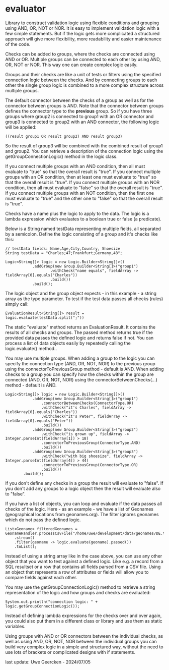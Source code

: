 # evaluator

Library to construct validation logic using flexible conditions and grouping using AND, OR, NOT or NOR. It is easy to
implement validation logic with a few simple statements. But if the logic gets more complicated a structured approach will give more
flexibility, more readability and easier maintenance of the code.

Checks can be added to groups, where the checks are connected using AND or OR. Multiple groups can be connected to each other
by using AND, OR, NOT or NOR. This way one can create complex logic easily.

Groups and their checks are like a unit of tests or filters using the specified connection logic between the checks. And
by connecting groups to each other the single group logic is combined to a more complex structure across multiple groups.

The default connector between the checks of a group as well as for the connector between groups is AND. Note that the connector
between groups defines the connector type to the **previous** group. So if you have three groups where group2 is connected to group1 with
an OR connector and group3 is connected to group2 with an AND connector, the following logic will be applied: 

    ((result group1 OR result group2) AND result group3)

So the result of group3 will be combined with the combined result of group1 and group2. You can retrieve a description of the connection logic using
the getGroupConnectionLogic() method in the logic class.

If you connect multiple groups with an AND condition, then all must evaluate to "true" so that the overall result is "true".
If you connect multiple groups with an OR condition, then at least one must evaluate to "true" so that the overall result is "true".
If you connect multiple groups with an NOR condition, then all must evaluate to "false" so that the overall result is "true".
If you connect multiple groups with an NOT condition, then the first one must evaluate to "true" and the other one to "false" so that the overall result is "true".

Checks have a name plus the logic to apply to the data. The logic is a lambda expression which evaluates to a boolean true or false (a predicate).

Below is a String named testData representing multiple fields, all separated by a semicolon. Define the logic consisting of a group and it's
checks like this:

    // testData fields: Name,Age,City,Country, Shoesize
    String testData = "Charles;47;Frankfurt;Germany,48";

    Logic<String[]> logic = new Logic.Builder<String[]>()
                .addGroup(new Group.Builder<String[]>("group1")
                        .withCheck("name equals", fieldArray ->  fieldArray[0].equals("Charles"))
                        .build())
                .build();

The logic object and the group object expects - in this example - a string array as the type parameter. To test if the test data passes all checks (rules) simply call:

    EvaluationResult<String[]> result = logic.evaluate(testData.split(";"))

The static "evaluate" method returns an EvaluationResult. It contains the results of all checks and groups. The passed method returns true if the provided data passes the defined logic and returns false if not.
You can process a list of data objects easily by repeatedly calling the logic.evaluate(<data object>) method..

You may use multiple groups. When adding a group to the logic you can specify the connection type (AND, OR, NOT, NOR) to the previous group using the connectorToPreviousGroup method - default is AND. When adding
checks to a group you can specify how the checks within the group are connected (AND, OR, NOT, NOR) using the connectorBetweenChecks(...) method - default is AND.

    Logic<String[]> logic = new Logic.Builder<String[]>()
                .addGroup(new Group.Builder<String[]>("group1")
                    .connectorBetweenChecks(ConnectorType.OR)
                    .withCheck("it's Charles", fieldArray ->  fieldArray[0].equals("Charles"))
                    .withCheck("it's Peter", fieldArray ->  fieldArray[0].equals("Peter"))
                    .build())
                .addGroup(new Group.Builder<String[]>("group2")
                    .withCheck("is grown up", fieldArray ->  Integer.parseInt(fieldArray[1]) > 18)
                    .connectorToPreviousGroup(ConnectorType.AND)
                    .build())
                .addGroup(new Group.Builder<String[]>("group3")
                    .withCheck("with big shoesize", fieldArray ->  Integer.parseInt(fieldArray[4]) > 44)
                    .connectorToPreviousGroup(ConnectorType.OR)
                    .build())
            .build();

If you don't define any checks in a group the result will evaluate to "false". If you don't add any groups to a logic object then the result will evaluate also to "false".

If you have a list of objects, you can loop and evaluate if the data passes all checks of the logic. Here - as an example - we have a list of Geonames (geographical locations from geonames.org).
The filter ignores geonames which do not pass the defined logic.

    List<Geoname> filteredGeonames = GeonameHandler.processCsvFile("/home/uwe/development/data/geonames/DE.txt",0)
        .stream()
        .filter(geoname -> logic.evaluate(geoname).passed())
        .toList();


Instead of using a string array like in the case above, you can use any other object that you want to test against a defined logic. Like
e.g. a record from a SQL resultset or a row that contains all fields parsed from a CSV file. Using an object that represents a row of attributes
or fields will allow you to compare fields against each other.

You may use the getGroupConnectionLogic() method to retrieve a string representation of the logic and how groups and checks are evaluated:

    System.out.println("connection logic: " + logic.getGroupConnectionLogic());

Instead of defining lambda expressions for the checks over and over again, you could also put them in a different class or library and use them as
static variables.

Using groups with AND or OR connectors between the individual checks, as well as using AND, OR, NOT, NOR between the individual groups
you can build very complex logic in a simple and structured way, without the need to use lots of brackets or complicated designs with if statements.

last update: Uwe Geercken - 2024/07/05